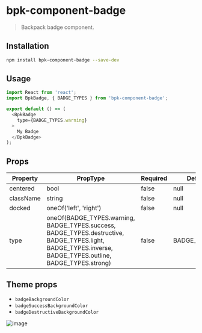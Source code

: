 # bpk-component-badge

> Backpack badge component.

## Installation

```sh
npm install bpk-component-badge --save-dev
```

## Usage

```js
import React from 'react';
import BpkBadge, { BADGE_TYPES } from 'bpk-component-badge';

export default () => (
  <BpkBadge
    type={BADGE_TYPES.warning}
  >
    My Badge
  </BpkBadge>
);
```

## Props

| Property  | PropType                                                                                                                                                 | Required | Default Value       |
| --------- | ---------------------------------------------------------------------------------------------------------------------------------------------------------| -------- | ------------------- |
| centered  | bool                                                                                                                                                     | false    | null                |
| className | string                                                                                                                                                   | false    | null                |
| docked    | oneOf('left', 'right')                                                                                                                                   | false    | null                |
| type      | oneOf(BADGE_TYPES.warning, BADGE_TYPES.success, BADGE_TYPES.destructive, BADGE_TYPES.light, BADGE_TYPES.inverse, BADGE_TYPES.outline, BADGE_TYPES.strong)| false    | BADGE_TYPES.warning |

## Theme props

* `badgeBackgroundColor`
* `badgeSuccessBackgroundColor`
* `badgeDestructiveBackgroundColor`

![image](/decisions/lineheights.png)
